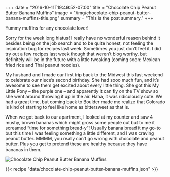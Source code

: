 +++
date = "2016-10-11T19:49:52-07:00"
title = "Chocolate Chip Peanut Butter Banana Muffins"
image = "/img/chocolate-chip-peanut-butter-banana-muffins-title.png"
summary = "This is the post summary."
+++

Yummy muffins for any chocolate lover!

<!--more-->

Sorry for the week long hiatus! I really have no wonderful reason behind it besides being on the job search and to be quite honest, not feeling the inspiration bug for recipes last week. Sometimes you just don’t feel it. I did try out a few recipes last week though that weren’t blog worthy, but definitely will be in the future with a little tweaking (coming soon: Mexican fried rice and Thai peanut noodles).

My husband and I made our first trip back to the Midwest this last weekend to celebrate our niece’s second birthday. She had sooo much fun, and it’s awesome to see them get excited about every little thing. She got this My Little Pony – the purple one – and apparently it can fly on the TV show so she went around throwing it up in the air. Haha, it was ridiculously cute.  We had a great time, but coming back to Boulder made me realize that Colorado is kind of starting to feel like home as bittersweet as that is.

When we got back to our apartment, I looked at my counter and saw 4 mushy, brown bananas which might gross some people out but to me it screamed “time for something bread-y”! Usually banana bread it my go-to but this time I was feeling something a little different, and I was craving peanut butter. MMMM, you really can’t go wrong with chocolate and peanut butter. Plus you get to pretend these are healthy because they have bananas in them.

![Chocolate Chip Peanut Butter Banana Muffins](/img/chocolate-chip-peanut-butter-banana-muffins-title.png)

{{< recipe "data/chocolate-chip-peanut-butter-banana-muffins.json" >}}
